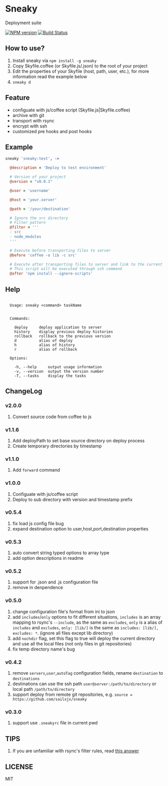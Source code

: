 Sneaky
=======

Deployment suite

[![NPM version][npm-image]][npm-url]
[![Build Status][travis-image]][travis-url]

## How to use?

1. Install sneaky via `npm install -g sneaky`
2. Copy Skyfile.coffee (or Skyfile.js/.json) to the root of your project
3. Edit the properties of your Skyfile (host, path, user, etc.), for more information read the example below
4. `sneaky d`

## Feature

* configuate with js/coffee script (Skyfile.js|Skyfile.coffee)
* archive with git
* transport with rsync
* encrypt with ssh
* customized pre hooks and post hooks

## Example

```coffeescript
sneaky 'sneaky:test', ->

  @description = 'Deploy to test environment'

  # Version of your project
  @version = "v0.0.1"

  @user = 'username'

  @host = 'your.server'

  @path = '/your/destination'

  # Ignore the src directory
  # Filter pattern
  @filter = '''
  - src
  - node_modules
  '''

  # Execute before transporting files to server
  @before 'coffee -o lib -c src'

  # Execute after transporting files to server and link to the current directory
  # This script will be executed through ssh command
  @after 'npm install --ignore-scripts'
```

## Help
```

  Usage: sneaky <command> taskName


  Commands:

    deploy     deploy application to server
    history    display previous deploy histories
    rollback   rollback to the previous version
    d          alias of deploy
    h          alias of history
    r          alias of rollback

  Options:

    -h, --help     output usage information
    -v, --version  output the version number
    -T, --tasks    display the tasks

```

## ChangeLog

### v2.0.0
1. Convert source code from coffee to js

### v1.1.6
1. Add deployPath to set base source directory on deploy process
2. Create temporary directories by timestamp

### v1.1.0
1. Add `forward` command

### v1.0.0
1. Configuate with js/coffee script
2. Deploy to sub directory with version and timestamp prefix

### v0.5.4
1. fix load js config file bug
2. expand destination option to user,host,port,destination properties

### v0.5.3
1. auto convert string typed options to array type
2. add option descriptions in readme

### v0.5.2
1. support for .json and .js configuration file
2. remove in denpendence

### v0.5.0
1. change configuration file's format from ini to json
2. add `includes`/`only` options to fit different situations, `includes` is an array mapping to rsync's `--include`, as the same as `excludes`, `only` is a alias of `includes` and `excludes`, `only: [lib/]` is the same as `includes: [lib/], excludes: *`. (ignore all files except lib directory)
3. add `nochdir` flag, set this flag to true will deploy the current directory and use all the local files (not only files in git repositories)
4. fix temp directory name's bug

### v0.4.2
1. remove `servers`,`user`,`autoTag` configuration fields, rename `destination` to `destinations`
2. destinations can use the ssh path `user@server:/path/to/directory` or local path `/path/to/directory`
3. support deploy from remote git repositories, e.g. `source = https://github.com/sailxjx/sneaky`

### v0.3.0
1. support use `.sneakyrc` file in current pwd

## TIPS

1. If you are unfamiliar with rsync's filter rules, read [this answer](http://unix.stackexchange.com/questions/2161/rsync-filter-copying-one-pattern-only#answer-2503)

## LICENSE
MIT

[npm-url]: https://npmjs.org/package/sneaky
[npm-image]: http://img.shields.io/npm/v/sneaky.svg

[travis-url]: https://travis-ci.org/teambition/sneaky
[travis-image]: http://img.shields.io/travis/teambition/sneaky.svg
